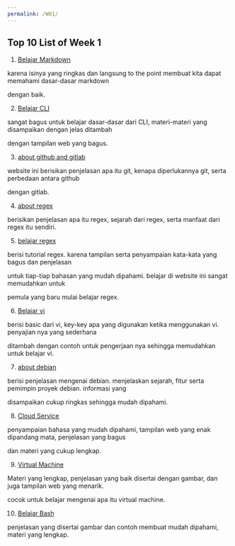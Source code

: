 ```yaml
---
permalink: /W01/
---
```


## Top 10 List of Week 1

1.  [Belajar Markdown](https://guides.github.com/features/mastering-markdown/#Links)

karena isinya yang ringkas dan langsung to the point membuat kita dapat memahami dasar-dasar markdown 

dengan baik.


2.  [Belajar CLI](https://ubuntu.com/tutorials/command-line-for-beginners#1-overview)

sangat bagus untuk belajar dasar-dasar dari CLI, materi-materi yang disampaikan dengan jelas ditambah 

dengan tampilan web yang bagus.


3.  [about github and gitlab](https://usersnap.com/blog/gitlab-github/)

website ini berisikan penjelasan apa itu git, kenapa diperlukannya git, serta perbedaan antara github

dengan gitlab.


4.  [about regex](https://www.petanikode.com/regex/)

berisikan penjelasan apa itu regex, sejarah dari regex, serta manfaat dari regex itu sendiri.


5.  [belajar regex](https://medium.com/factory-mind/regex-tutorial-a-simple-cheatsheet-by-examples-649dc1c3f285)

berisi tutorial regex. karena tampilan serta penyampaian kata-kata yang bagus dan penjelasan 

untuk tiap-tiap bahasan yang mudah dipahami. belajar di website ini sangat memudahkan untuk 

pemula yang baru mulai belajar regex.


6.  [Belajar vi](https://www.howtogeek.com/102468/a-beginners-guide-to-editing-text-files-with-vi/)

berisi basic dari vi, key-key apa yang digunakan ketika menggunakan vi. penyajian nya yang sederhana

ditambah dengan contoh untuk pengerjaan nya sehingga memudahkan untuk belajar vi.


7.  [about debian](https://id.wikipedia.org/wiki/Debian)

berisi penjelasan mengenai debian. menjelaskan sejarah, fitur serta pemimpin proyek debian. informasi yang

disampaikan cukup ringkas sehingga mudah dipahami.


8.  [Cloud Service](https://nds.id/apa-itu-cloud-service/)

penyampaian bahasa yang mudah dipahami, tampilan web yang enak dipandang mata, penjelasan yang bagus

dan materi yang cukup lengkap.


9.  [Virtual Machine](https://virtualiable.com/virtual-machine/)

Materi yang lengkap, penjelasan yang baik disertai dengan gambar, dan juga tampilan web yang menarik.

cocok untuk belajar mengenai apa itu virtual machine.


10.  [Belajar Bash](https://www.belajarlinux.org/membuat-bash-script-linux/)

penjelasan yang disertai gambar dan contoh membuat mudah dipahami, materi yang lengkap.
